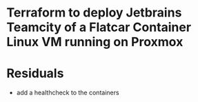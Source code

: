 # Terraform to deploy Jetbrains Teamcity of a Flatcar Container Linux VM running on Proxmox

# Residuals

- add a healthcheck to the containers
